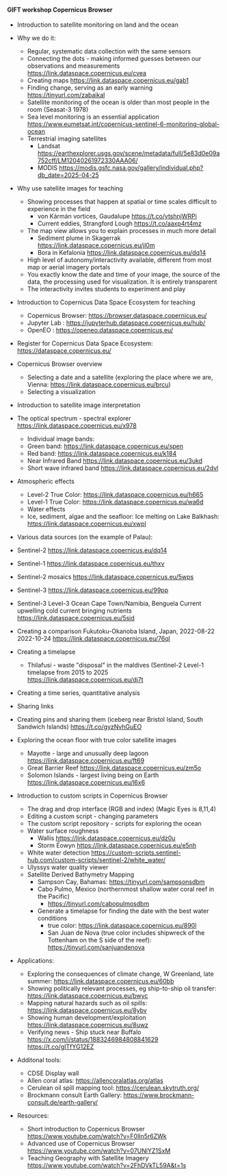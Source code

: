#### GIFT workshop Copernicus Browser

- Introduction to satellite monitoring on land and the ocean
- Why we do it: 
    - Regular, systematic data collection with the same sensors
    - Connecting the dots - making informed guesses between our observations and measurements https://link.dataspace.copernicus.eu/cvea
    - Creating maps https://link.dataspace.copernicus.eu/gab1
    - Finding change, serving as an early warning https://tinyurl.com/zabaikal
  - Satellite monitoring of the ocean is older than most people in the room (Seasat-3 1978)
  - Sea level monitoring is an essential application https://www.eumetsat.int/copernicus-sentinel-6-monitoring-global-ocean
  - Terrestrial imaging satellites
    - Landsat https://earthexplorer.usgs.gov/scene/metadata/full/5e83d0e09a752cff/LM12040261972330AAA06/
    - MODIS https://modis.gsfc.nasa.gov/gallery/individual.php?db_date=2025-04-25

- Why use satellite images for teaching
  - Showing processes that happen at spatial or time scales difficult to experience in the field 
    - von Kármán vortices, Gaudalupe https://t.co/ytshnjWRPi
    - Current eddies, Strangford Lough https://t.co/aaxp4rt4mz
  - The map view allows you to explain processes in much more detail
    - Sediment plume in Skagerrak https://link.dataspace.copernicus.eu/jl0m
    - Bora in Kefalonia https://link.dataspace.copernicus.eu/dq14
  - High level of autonomy/interactivity available, different from most map or aerial imagery portals
  - You exactly know the date and time of your image, the source of the data, the processing used for visualization. It is entirely transparent
  - The interactivity invites students to experiment and play

- Introduction to Copernicus Data Space Ecosystem for teaching
  - Copernicus Browser: https://browser.dataspace.copernicus.eu/
  - Jupyter Lab : https://jupyterhub.dataspace.copernicus.eu/hub/
  - OpenEO : https://openeo.dataspace.copernicus.eu/

- Register for Copernicus Data Space Ecosystem: https://dataspace.copernicus.eu/

- Copernicus Browser overview
  - Selecting a date and a satellite (exploring the place where we are, Vienna: https://link.dataspace.copernicus.eu/brcu)
  - Selecting a visualization

- Introduction to satellite image interpretation
 - The optical spectrum - spectral explorer https://link.dataspace.copernicus.eu/x978
    - Individual image bands: 
    - Green band: https://link.dataspace.copernicus.eu/spen
    - Red band: https://link.dataspace.copernicus.eu/k184
    - Near Infrared Band https://link.dataspace.copernicus.eu/3ukd
    - Short wave infrared band https://link.dataspace.copernicus.eu/2dvl
  - Atmospheric effects
    - Level-2 True Color: https://link.dataspace.copernicus.eu/h665
    - Level-1 True Color: https://link.dataspace.copernicus.eu/wa6d
    - Water effects
    - Ice, sediment, algae and the seafloor: Ice melting on Lake Balkhash: https://link.dataspace.copernicus.eu/xwpl

  - Various data sources (on the example of Palau):
  - Sentinel-2 https://link.dataspace.copernicus.eu/dq14
  - Sentinel-1 https://link.dataspace.copernicus.eu/thxv
  - Sentinel-2 mosaics https://link.dataspace.copernicus.eu/5wps
  - Sentinel-3 https://link.dataspace.copernicus.eu/99pp
  - Sentinel-3 Level-3 Ocean Cape Town/Namibia, Benguela Current upwelling cold current bringing nutrients https://link.dataspace.copernicus.eu/5sid
  - Creating a comparison Fukutoku-Okanoba Island, Japan, 2022-08-22 2022-10-24 https://link.dataspace.copernicus.eu/76ql
  - Creating a timelapse
    - Thilafusi - waste "disposal" in the maldives (Sentinel-2 Level-1 timelapse from 2015 to 2025 https://link.dataspace.copernicus.eu/dj7t
  - Creating a time series, quantitative analysis
  - Sharing links
  - Creating pins and sharing them (iceberg near Bristol Island, South Sandwich Islands) https://t.co/gyzNvhGuEO

- Exploring the ocean floor with true color satellite images
    - Mayotte - large and unusually deep lagoon https://link.dataspace.copernicus.eu/ft69
    - Great Barrier Reef https://link.dataspace.copernicus.eu/zm5o
    - Solomon Islands - largest living being on Earth https://link.dataspace.copernicus.eu/l6x6

- Introduction to custom scripts in Copernicus Browser
  - The drag and drop interface (RGB and index) (Magic Eyes is 8,11,4)
  - Editing a custom script - changing parameters
  - The custom script repository - scripts for exploring the ocean
  - Water surface roughness 
    - Wallis https://link.dataspace.copernicus.eu/dz0u
    - Storm Éowyn https://link.dataspace.copernicus.eu/e5nh
  - White water detection https://custom-scripts.sentinel-hub.com/custom-scripts/sentinel-2/white_water/
  - Ulyssys water quality viewer
  - Satellite Derived Bathymetry Mapping
    - Sampson Cay, Bahamas: https://tinyurl.com/sampsonsdbm
    - Cabo Pulmo, Mexico (northernmost shallow water coral reef in the Pacific)
      - https://tinyurl.com/cabopulmosdbm
    - Generate a timelapse for finding the date with the best water conditions
      - true color: https://link.dataspace.copernicus.eu/890l
      - San Juan de Nova (true color includes shipwreck of the Tottenham on the S side of the reef): https://tinyurl.com/sanjuandenova

- Applications:
  - Exploring the consequences of climate change, W Greenland, late summer: https://link.dataspace.copernicus.eu/60bb
  - Showing politically relevant processes, eg ship-to-ship oil transfer: https://link.dataspace.copernicus.eu/bwyc
  - Mapping natural hazards such as oil spills: https://link.dataspace.copernicus.eu/8ybv
  - Showing human development/exploitation https://link.dataspace.copernicus.eu/8uwz
  - Verifying news - Ship stuck near Buffalo https://x.com/i/status/1883246984808841629 https://t.co/gITfYG12EZ

- Additonal tools:
  - CDSE Display wall
  - Allen coral atlas: https://allencoralatlas.org/atlas
  - Cerulean oil spill mapping tool: https://cerulean.skytruth.org/
  - Brockmann consult Earth Gallery: https://www.brockmann-consult.de/earth-gallery/

- Resources:
  - Short introduction to Copernicus Browser https://www.youtube.com/watch?v=F0lIn5r6ZWk
  - Advanced use of Copernicus Browser https://www.youtube.com/watch?v=07UNlYZ1SxM
  - Teaching Geography with Satellite Imagery https://www.youtube.com/watch?v=2FhDVkTL59A&t=1s

